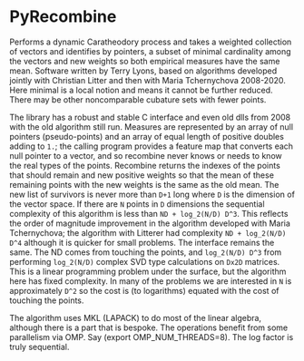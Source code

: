 # PyRecombine

Performs a dynamic Caratheodory process and takes a weighted collection of vectors and identifies by pointers, a subset of minimal cardinality among the vectors and new weights so both empirical measures have the same mean.
Software written by Terry Lyons, based on algorithms developed jointly with Christian Litter and then with Maria Tchernychova 2008-2020.
Here minimal is a local notion and means it cannot be further reduced.
There may be other noncomparable cubature sets with fewer points.

The library has a robust and stable C interface and even old dlls from 2008 with the old algorithm still run.
Measures are represented by an array of null pointers (pseudo-points) and an array of equal length of positive doubles adding to `1.`; the calling program provides a feature map that converts each null pointer to a vector, and so recombine never knows or needs to know the real types of the points.
Recombine returns the indexes of the points that should remain and new positive weights so that the mean of these remaining points with the new weights is the same as the old mean.
The new list of survivors is never more than `D+1` long where `D` is the  dimension of the vector space.
If there are `N` points in `D` dimensions the sequential complexity of this algorithm is less  than `ND + log_2(N/D) D^3`.
This reflects the order of magnitude improvement in the algorithm developed with  Maria Tchernychova; the algorithm with Litterer had complexity `ND + log_2(N/D) D^4` although it is quicker for small problems.
The interface remains the same.
The ND comes from touching the points, and `log_2(N/D) D^3` from performing `log_2(N/D)` complex SVD type calculations on `Dx2D` matrices.
This is a linear programming problem under the surface, but the algorithm here has fixed complexity.
In many of the problems we are interested in `N` is approximately `D^2` so the cost is (to logarithms) equated with the cost of touching the points.

The algorithm uses MKL (LAPACK) to do most of the linear algebra, although there is a part that is bespoke.
The operations benefit from some parallelism via OMP.
Say (export OMP_NUM_THREADS=8).
The log factor is truly sequential.
